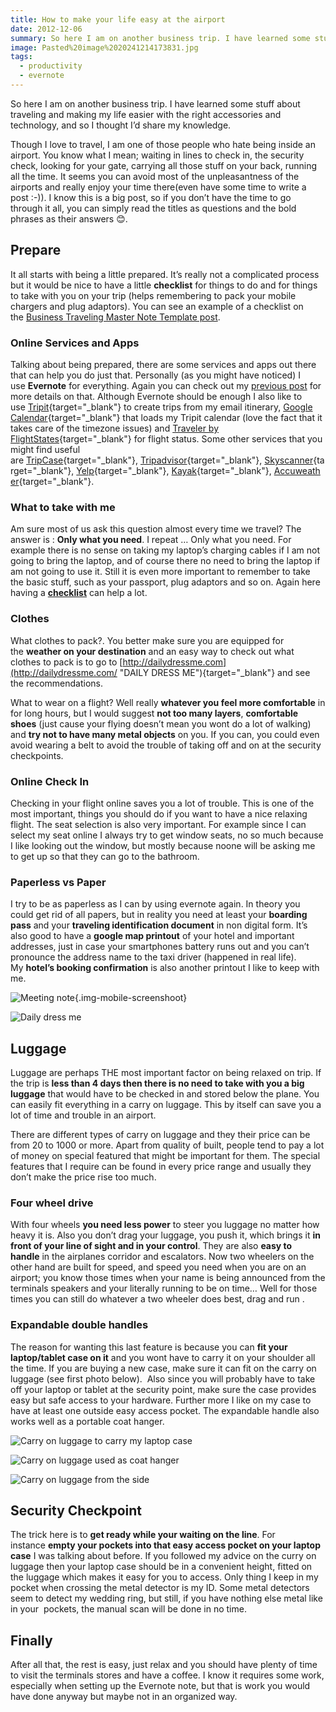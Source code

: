 ```yaml
---
title: How to make your life easy at the airport
date: 2012-12-06
summary: So here I am on another business trip. I have learned some stuff about traveling and making my life easier with the right accessories and technology, and so I thought I’d share my knowledge.
image: Pasted%20image%2020241214173831.jpg
tags:
  - productivity
  - evernote
---
```

So here I am on another business trip. I have learned some stuff about traveling and making my life easier with the right accessories and technology, and so I thought I’d share my knowledge.

Though I love to travel, I am one of those people who hate being inside an airport. You know what I mean; waiting in lines to check in, the security check, looking for your gate, carrying all those stuff on your back, running all the time. It seems you can avoid most of the unpleasantness of the airports and really enjoy your time there(even have some time to write a post :-)). I know this is a big post, so if you don’t have the time to go through it all, you can simply read the titles as questions and the bold phrases as their answers 😊.

## Prepare

It all starts with being a little prepared. It’s really not a complicated process but it would be nice to have a little **checklist** for things to do and for things to take with you on your trip (helps remembering to pack your mobile chargers and plug adaptors). You can see an example of a checklist on the [Business Traveling Master Note Template post](../evernote-business-taveling-maste-note-template/).

### Online Services and Apps

Talking about being prepared, there are some services and apps out there that can help you do just that. Personally (as you might have noticed) I use **Evernote** for everything. Again you can check out my [previous post](../evernote-business-taveling-maste-note-template/) for more details on that. Although Evernote should be enough I also like to use [Tripit](https://www.tripit.com/){target="_blank"} to create trips from my email itinerary, [Google Calendar](https://www.google.com/calendar){target="_blank"} that loads my Tripit calendar (love the fact that it takes care of the timezone issues) and [Traveler by FlightStates](http://www.flightstats.com/go/Home/home.do){target="_blank"} for flight status. Some other services that you might find useful are [TripCase](http://www.tripcase.com/ "Tripcase"){target="_blank"}, [Tripadvisor](http://www.tripadvisor.com/ "Tripadvisor"){target="_blank"}, [Skyscanner](http://www.skyscanner.net/ "skyscanner"){target="_blank"}, [Yelp](http://www.yelp.com/ "yelp"){target="_blank"}, [Kayak](http://www.kayak.com/){target="_blank"}, [Accuweather](http://www.accuweather.com/ "accuweather"){target="_blank"}.

### What to take with me

Am sure most of us ask this question almost every time we travel? The answer is : **Only what you need**. I repeat … Only what you need. For example there is no sense on taking my laptop’s charging cables if I am not going to bring the laptop, and of course there no need to bring the laptop if am not going to use it. Still it is even more important to remember to take the basic stuff, such as your passport, plug adaptors and so on. Again here having a [**checklist**](../evernote-business-taveling-maste-note-template/) can help a lot.

### Clothes

What clothes to pack?. You better make sure you are equipped for the **weather on your destination** and an easy way to check out what clothes to pack is to go to [http://dailydressme.com](http://dailydressme.com/ "DAILY DRESS ME"){target="_blank"} and see the recommendations.

What to wear on a flight? Well really **whatever you feel more comfortable** in for long hours, but I would suggest **not too many layers**, **comfortable shoes** (just cause your flying doesn’t mean you wont do a lot of walking) and **try not to have many metal objects** on you. If you can, you could even avoid wearing a belt to avoid the trouble of taking off and on at the security checkpoints.

### Online Check In

Checking in your flight online saves you a lot of trouble. This is one of the most important, things you should do if you want to have a nice relaxing flight. The seat selection is also very important. For example since I can select my seat online I always try to get window seats, no so much because I like looking out the window, but mostly because noone will be asking me to get up so that they can go to the bathroom.

### Paperless vs Paper

I try to be as paperless as I can by using evernote again. In theory you could get rid of all papers, but in reality you need at least your **boarding pass** and your **traveling identification document** in non digital form. It’s also good to have a **google map printout** of your hotel and important addresses, just in case your smartphones battery runs out and you can’t pronounce the address name to the taxi driver (happened in real life). My **hotel’s booking confirmation** is also another printout I like to keep with me.

![Meeting note](../../img/Pasted%20image%2020241214175900.png){.img-mobile-screenshoot}

![Daily dress me](../../img/Pasted%20image%2020241214180001.jpg)

## Luggage

Luggage are perhaps THE most important factor on being relaxed on trip. If the trip is **less than 4 days then there is no need to take with you a big luggage** that would have to be checked in and stored below the plane. You can easily fit everything in a carry on luggage. This by itself can save you a lot of time and trouble in an airport.

There are different types of carry on luggage and they their price can be from 20 to 1000 or more. Apart from quality of built, people tend to pay a lot of money on special featured that might be important for them. The special features that I require can be found in every price range and usually they don’t make the price rise too much.

### Four wheel drive

With four wheels **you need less power** to steer you luggage no matter how heavy it is. Also you don’t drag your luggage, you push it, which brings it **in front of your line of sight and in your control**. They are also **easy to handle** in the airplanes corridor and escalators. Now two wheelers on the other hand are built for speed, and speed you need when you are on an airport; you know those times when your name is being announced from the terminals speakers and your literally running to be on time… Well for those times you can still do whatever a two wheeler does best, drag and run .

### Expandable double handles

The reason for wanting this last feature is because you can **fit your laptop/tablet case on it** and you wont have to carry it on your shoulder all the time. If you are buying a new case, make sure it can fit on the carry on luggage (see first photo below).  Also since you will probably have to take off your laptop or tablet at the security point, make sure the case provides easy but safe access to your hardware. Further more I like on my case to have at least one outside easy access pocket. The expandable handle also works well as a portable coat hanger.

![Carry on luggage to carry my laptop case](../../img/Pasted%20image%2020241214180115.jpg)

![Carry on luggage used as coat hanger](../../img/Pasted%20image%2020241214180336.jpg)

![Carry on luggage from the side](../../img/Pasted%20image%2020241214180500.png)

## Security Checkpoint
The trick here is to **get ready while your waiting on the line**. For instance **empty your pockets into that easy access pocket on your laptop case** I was talking about before. If you followed my advice on the curry on luggage then your laptop case should be in a convenient height, fitted on the luggage which makes it easy for you to access. Only thing I keep in my pocket when crossing the metal detector is my ID. Some metal detectors seem to detect my wedding ring, but still, if you have nothing else metal like in your  pockets, the manual scan will be done in no time.

## Finally
After all that, the rest is easy, just relax and you should have plenty of time to visit the terminals stores and have a coffee. I know it requires some work, especially when setting up the Evernote note, but that is work you would have done anyway but maybe not in an organized way.